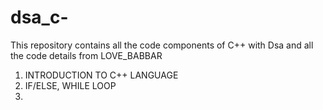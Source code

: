 # dsa_c-

This repository contains all the code components of C++ with Dsa and all the code details from LOVE_BABBAR

1. INTRODUCTION TO C++ LANGUAGE
2. IF/ELSE, WHILE LOOP
3.  
   
